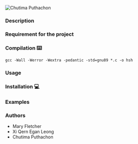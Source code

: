![Chutima Puthachon](https://github.com/user-attachments/assets/374c63d6-d591-44ee-b319-15219d4de2ff)

### Description

### Requirement for the project

### Compilation :keyboard:

`gcc -Wall -Werror -Wextra -pedantic -std=gnu89 *.c -o hsh`

### Usage

### Installation :computer:

### Examples

### Authors

* Mary Fletcher
* Xi Qern Egan Leong
* Chutima Puthachon
